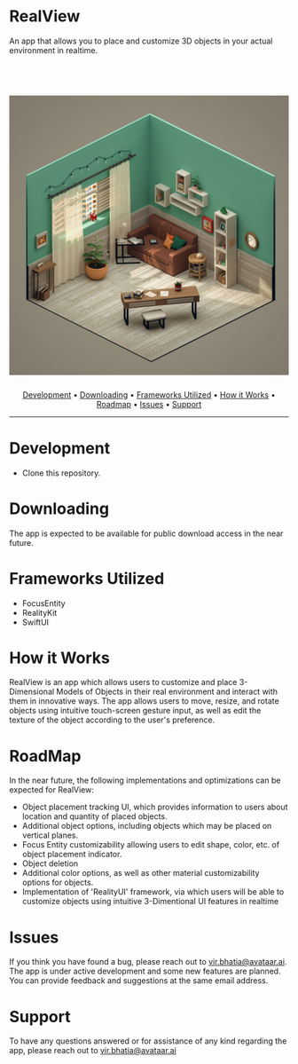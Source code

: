# RealView
An app that allows you to place and customize 3D objects in your actual environment in realtime.
 
<h1 align="center">
 	<br>
	<a href="">
		<img 
		     src="https://github.com/VirBhatia10/3DAppDev/blob/main/TestAR/Resources/Assets/appstore.png?raw=true" 
		     alt="Codeword iOS">
	</a>
</h1>

<h4 align="center"><project_name></h4>

<p align="center">
  <a href="#development">Development</a> •
  <a href="#downloading">Downloading</a> •
  <a href="#frameworks-utilized">Frameworks Utilized</a> •
  <a href="#how-it-works">How it Works</a> •
  <a href="#roadmap">Roadmap</a> • 
  <a href="#issues">Issues</a> •
  <a href="#support">Support</a>
</p>

---

# Development
- Clone this repository.

# Downloading
The app is expected to be available for public download access in the near future.

# Frameworks Utilized
- FocusEntity
- RealityKit
- SwiftUI

# How it Works
RealView is an app which allows users to customize and place 3-Dimensional Models of Objects in their real environment and interact with them in innovative ways. The app allows users to move, resize, and rotate objects using intuitive touch-screen gesture input, as well as edit the texture of the object according to the user's preference.

# RoadMap
In the near future, the following implementations and optimizations can be expected for RealView:
- Object placement tracking UI, which provides information to users about location and quantity of placed objects.
- Additional object options, including objects which may be placed on vertical planes.
- Focus Entity customizability allowing users to edit shape, color, etc. of object placement indicator.
- Object deletion
- Additional color options, as well as other material customizability options for objects.
- Implementation of 'RealityUI' framework, via which users will be able to customize objects using intuitive 3-Dimentional UI features in 
  realtime

# Issues
If you think you have found a bug, please reach out to vir.bhatia@avataar.ai. The app is under active development and some new features are planned. You can provide feedback and suggestions at the same email address.
	    
# Support
To have any questions answered or for assistance of any kind regarding the app, please reach out to vir.bhatia@avataar.ai
